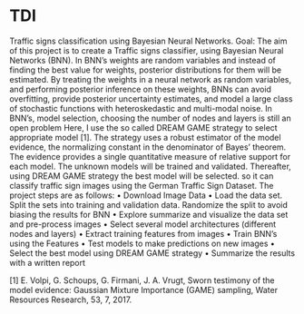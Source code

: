 # TDI
 Traffic signs classification using Bayesian Neural Networks.
Goal: The aim of this project is to create a Traffic signs classifier, using Bayesian Neural Networks (BNN). In BNN’s weights are random variables and instead of finding the best value for weights, posterior distributions for them will be estimated. By treating the weights in a neural network as random variables, and performing posterior inference on these weights, BNNs can avoid overfitting, provide posterior uncertainty estimates, and model a large class of stochastic functions with heteroskedastic and multi-modal noise. In BNN’s, model selection, choosing the number of nodes and layers is still an open problem Here, I use the so called DREAM GAME strategy to select appropriate model [1]. The strategy uses a robust estimator of the model evidence, the normalizing constant in the denominator of Bayes’ theorem. The evidence provides a single quantitative measure of relative support for each model. The unknown models will be trained and validated. Thereafter, using DREAM GAME strategy the best model will be selected. so it can classify traffic sign images using the German Traffic Sign Dataset.
The project steps are as follows:
•	Download Image Data
•	Load the data set. Split the sets into training and validation data. Randomize the split to  avoid biasing the results for BNN
•	Explore summarize and visualize the data set and pre-process images 
•	Select several model architectures (different nodes and layers)
•	Extract  training features from images
•	Train BNN’s using the Features
•	Test models to make predictions on new images
•	Select the best model using DREAM GAME strategy
•	Summarize the results with a written report

 [1] E. Volpi, G. Schoups, G. Firmani, J. A. Vrugt, Sworn testimony of the model evidence: Gaussian Mixture Importance (GAME) sampling, Water Resources Research, 53, 7, 2017.












